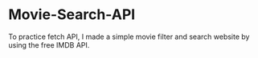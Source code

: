 # Movie-Search-API
To practice fetch API, I made a simple movie filter and search website by using the free IMDB API.
